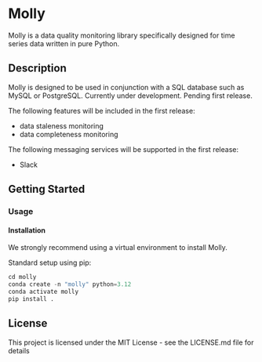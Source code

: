 # Molly

Molly is a data quality monitoring library specifically designed for time series data written in pure Python.

## Description

Molly is designed to be used in conjunction with a SQL database such as MySQL or PostgreSQL. Currently under development. Pending first release.

The following features will be included in the first release:

- data staleness monitoring
- data completeness monitoring

The following messaging services will be supported in the first release:

- Slack

## Getting Started

### Usage

#### Installation

We strongly recommend using a virtual environment to install Molly.

Standard setup using pip:

```python
cd molly
conda create -n "molly" python=3.12
conda activate molly
pip install .
```
<!-- TODO: using molly as a TUI or as an airflow DAG -->
<!-- TODO: scheduling -->

## License

This project is licensed under the MIT License - see the LICENSE.md file for details
